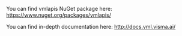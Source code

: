 You can find vmlapis NuGet package here:
https://www.nuget.org/packages/vmlapis/

You can find in-depth documentation here:
http://docs.vml.visma.ai/
